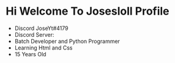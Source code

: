 # Hi Welcome To Josesloll Profile
- Discord JoseYt#4179
- Discord Server:
- Batch Developer and Python Programmer
- Learning Html and Css
- 15 Years Old
